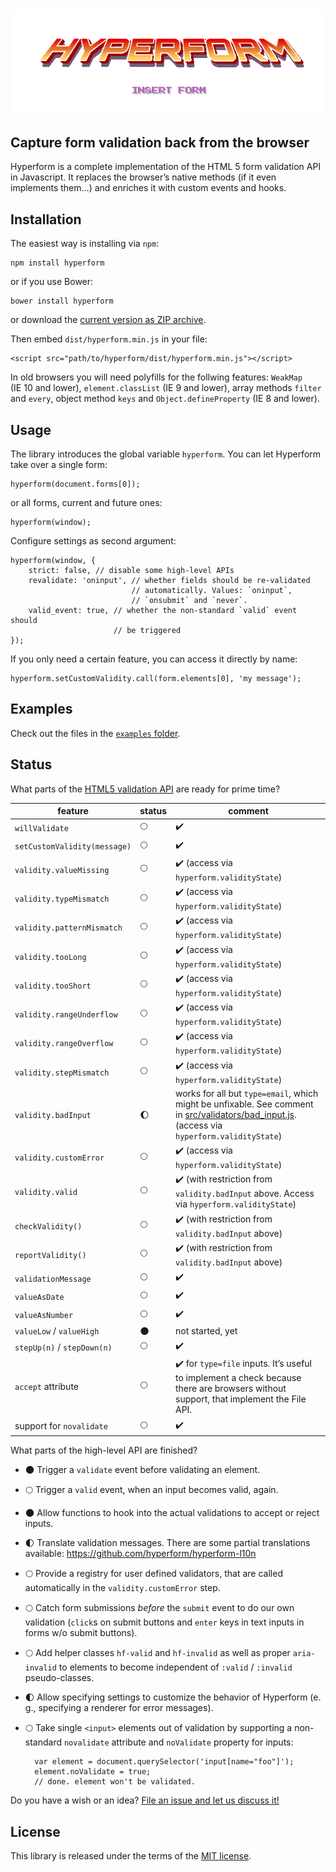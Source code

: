 # ![Text “Hyperform - Insert Form” in 80s arcade game style](stuff/header.png)

## Capture form validation back from the browser

Hyperform is a complete implementation of the HTML 5 form validation API in
Javascript. It replaces the browser’s native methods (if it even implements
them…) and enriches it with custom events and hooks.

## Installation

The easiest way is installing via `npm`:

    npm install hyperform

or if you use Bower:

    bower install hyperform

or download the [current version as ZIP
archive](https://github.com/hyperform/hyperform/archive/master.zip).

Then embed `dist/hyperform.min.js` in your file:

    <script src="path/to/hyperform/dist/hyperform.min.js"></script>

In old browsers you will need polyfills for the follwing features: `WeakMap`
(IE 10 and lower), `element.classList` (IE 9 and lower), array methods `filter`
and `every`, object method `keys` and `Object.defineProperty` (IE 8 and lower).

## Usage

The library introduces the global variable `hyperform`. You can let Hyperform
take over a single form:

    hyperform(document.forms[0]);

or all forms, current and future ones:

    hyperform(window);

Configure settings as second argument:

    hyperform(window, {
        strict: false, // disable some high-level APIs
        revalidate: 'oninput', // whether fields should be re-validated
                               // automatically. Values: `oninput`,
                               // `onsubmit` and `never`.
        valid_event: true, // whether the non-standard `valid` event should
                           // be triggered
    });

If you only need a certain feature, you can access it directly by name:

    hyperform.setCustomValidity.call(form.elements[0], 'my message');

## Examples

Check out the files in the [`examples`
folder](https://github.com/hyperform/hyperform/tree/master/examples).

## Status

What parts of the [HTML5 validation
API](https://html.spec.whatwg.org/multipage/forms.html#constraints) are ready
for prime time?

| feature                      | status             | comment            |
| ---------------------------- | ------------------ | ------------------ |
| `willValidate`               | :full_moon:        | :heavy_check_mark: |
| `setCustomValidity(message)` | :full_moon:        | :heavy_check_mark: |
| `validity.valueMissing`      | :full_moon:        | :heavy_check_mark: (access via `hyperform.validityState`) |
| `validity.typeMismatch`      | :full_moon:        | :heavy_check_mark: (access via `hyperform.validityState`) |
| `validity.patternMismatch`   | :full_moon:        | :heavy_check_mark: (access via `hyperform.validityState`) |
| `validity.tooLong`           | :full_moon:        | :heavy_check_mark: (access via `hyperform.validityState`) |
| `validity.tooShort`          | :full_moon:        | :heavy_check_mark: (access via `hyperform.validityState`) |
| `validity.rangeUnderflow`    | :full_moon:        | :heavy_check_mark: (access via `hyperform.validityState`) |
| `validity.rangeOverflow`     | :full_moon:        | :heavy_check_mark: (access via `hyperform.validityState`) |
| `validity.stepMismatch`      | :full_moon:        | :heavy_check_mark: (access via `hyperform.validityState`) |
| `validity.badInput`          | :waxing_gibbous_moon: | works for all but `type=email`, which might be unfixable. See comment in [src/validators/bad_input.js](src/validators/bad_input.js). (access via `hyperform.validityState`) |
| `validity.customError`       | :full_moon:        | :heavy_check_mark: (access via `hyperform.validityState`) |
| `validity.valid`             | :full_moon:        | :heavy_check_mark: (with restriction from `validity.badInput` above. Access via `hyperform.validityState`) |
| `checkValidity()`            | :full_moon:        | :heavy_check_mark: (with restriction from `validity.badInput` above) |
| `reportValidity()`           | :full_moon:        | :heavy_check_mark: (with restriction from `validity.badInput` above) |
| `validationMessage`          | :full_moon:        | :heavy_check_mark: |
| `valueAsDate`                | :full_moon:        | :heavy_check_mark: |
| `valueAsNumber`              | :full_moon:        | :heavy_check_mark: |
| `valueLow` / `valueHigh`     | :new_moon:         | not started, yet   |
| `stepUp(n)` / `stepDown(n)`  | :full_moon:        | :heavy_check_mark: |
| `accept` attribute           | :full_moon:        | :heavy_check_mark: for `type=file` inputs. It’s useful to implement a check because there are browsers without support, that implement the File API. |
| support for `novalidate`     | :full_moon:        | :heavy_check_mark: |

What parts of the high-level API are finished?

* :new_moon: Trigger a `validate` event before validating an element.
* :full_moon: Trigger a `valid` event, when an input becomes valid, again.
* :new_moon: Allow functions to hook into the actual validations to accept or
    reject inputs.
* :first_quarter_moon: Translate validation messages. There are some
    partial translations available: https://github.com/hyperform/hyperform-l10n
* :full_moon: Provide a registry for user defined validators, that are called
    automatically in the `validity.customError` step.
* :full_moon: Catch form submissions _before_ the `submit` event to do our own
    validation (`click`s on submit buttons and `enter` keys in text inputs in
    forms w/o submit buttons).
* :full_moon: Add helper classes `hf-valid` and `hf-invalid` as well as proper
    `aria-invalid` to elements to become independent of `:valid` / `:invalid`
    pseudo-classes.
* :first_quarter_moon: Allow specifying settings to customize the behavior of Hyperform
    (e. g., specifying a renderer for error messages).
* :full_moon: Take single `<input>` elements out of validation by supporting a
    non-standard `novalidate` attribute and `noValidate` property for inputs:

        var element = document.querySelector('input[name="foo"]');
        element.noValidate = true;
        // done. element won't be validated.

Do you have a wish or an idea? [File an issue and let us discuss
it!](https://github.com/hyperform/hyperform/issues/new)

## License

This library is released under the terms of the [MIT license](LICENSE.md).

